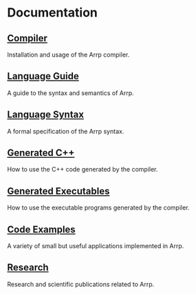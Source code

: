 # Documentation

## [Compiler](/doc/v1.0.0/compiler)

Installation and usage of the Arrp compiler.

## [Language Guide](/doc/v1.0.0/language)

A guide to the syntax and semantics of Arrp.

## [Language Syntax](/doc/v1.0.0/syntax)

A formal specification of the Arrp syntax.

## [Generated C++](/doc/v1.0.0/target-cpp)

How to use the C++ code generated by the compiler.

## [Generated Executables](/doc/v1.0.0/target-exe)

How to use the executable programs generated by the compiler.

## [Code Examples](/doc/v1.0.0/examples)

A variety of small but useful applications implemented in Arrp.

## [Research](/doc/v1.0.0/research)

Research and scientific publications related to Arrp.
